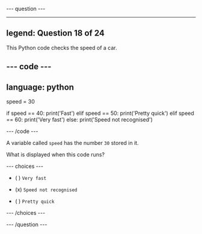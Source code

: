--- question ---

---
legend: Question 18 of 24
---

This Python code checks the speed of a car.

--- code ---
---
language: python
---
speed = 30

if speed == 40:
  print('Fast')
elif speed == 50:
  print('Pretty quick')
elif speed == 60:
  print('Very fast')
else:
 print('Speed not recognised') 

--- /code ---

A variable called `speed` has the number `30` stored in it. 

What is displayed when this code runs? 

--- choices ---

- ( ) `Very fast`

- (x) `Speed not recognised`

- ( ) `Pretty quick`

--- /choices ---

--- /question ---
